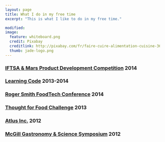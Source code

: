 ```yaml
---
layout: page
title: What I do in my free time
excerpt: "This is what I like to do in my free time."

modified: 
image: 
  feature: whiteboard.png
  credit: Pixabay 
  creditlink: http://pixabay.com/fr/faire-cuire-alimentation-cuisine-366875/
  thumb: jade-logo.png
---
```


### <span style="color:green">[IFTSA & Mars Product Development Competition](http://www.jadeproulx.com/freetime/popples)</span>   2014 

### [Learning Code](http://www.jadeproulx.com/freetime/code)           2013-2014   

### [Roger Smith FoodTech Conference](http://www.jadeproulx.com/freetime/FoodTechConference)  2014 

### [Thought for Food Challenge](http://www.jadeproulx.com/freetime/TFF)        2013

### [Atlus Inc.](http://www.jadeproulx.com/freetime/Atlus)     2012

### [McGill Gastronomy & Science Symposium](http://www.jadeproulx.com/freetime/mcgillsymposium)    2012


